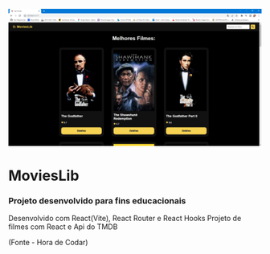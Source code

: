 ![Demo](./src/assets/moviesLib.png)
# MoviesLib

### Projeto desenvolvido para fins educacionais

Desenvolvido com React(Vite), React Router e React Hooks
Projeto de filmes com React e Api do TMDB

(Fonte - Hora de Codar)

